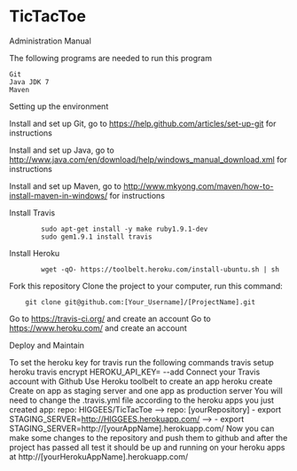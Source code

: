 TicTacToe
=========
Administration Manual

The following programs are needed to run this program

    Git
    Java JDK 7 
    Maven

Setting up the environment

Install and set up Git, go to https://help.github.com/articles/set-up-git for instructions

Install and set up Java, go to http://www.java.com/en/download/help/windows_manual_download.xml for instructions

Install and set up Maven, go to http://www.mkyong.com/maven/how-to-install-maven-in-windows/ for instructions

Install Travis

            sudo apt-get install -y make ruby1.9.1-dev
            sudo gem1.9.1 install travis

Install Heroku

            wget -qO- https://toolbelt.heroku.com/install-ubuntu.sh | sh

Fork this repository
Clone the project to your computer, run this command:

        git clone git@github.com:[Your_Username]/[ProjectName].git

Go to https://travis-ci.org/ and create an account
Go to https://www.heroku.com/ and create an account

Deploy and Maintain

To set the heroku key for travis run the following commands
            travis setup heroku
            travis encrypt HEROKU_API_KEY= --add
Connect your Travis account with Github
Use Heroku toolbelt to create an app
heroku create
Create on app as staging server and one app as production server
You will need to change the .travis.yml file according to the heroku apps you just created
            app: 
            repo: HIGGEES/TicTacToe  --> repo: [yourRepository]
            - export STAGING_SERVER=http://HIGGEES.herokuapp.com/  --> - export STAGING_SERVER=http://[yourAppName].herokuapp.com/
Now you can make some changes to the repository and push them to github and after the project has passed all test it should be up and running on your heroku apps at http://[yourHerokuAppName].herokuapp.com/